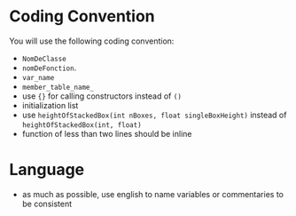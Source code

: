 # Coding Convention

You will use the following coding convention:
- `NomDeClasse`
- `nomDeFonction`.
- `var_name`
- `member_table_name_`
- use `{}` for calling constructors instead of `()` 
- initialization list
- use `heightOfStackedBox(int nBoxes, float singleBoxHeight)` instead of `heightOfStackedBox(int, float)`
- function of less than two lines should be inline


# Language

- as much as possible, use english to name variables or commentaries to be consistent